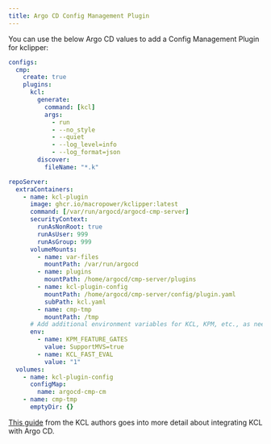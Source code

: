 ```yaml
---
title: Argo CD Config Management Plugin
---
```


You can use the below Argo CD values to add a Config Management Plugin for kclipper:

```yaml
configs:
  cmp:
    create: true
    plugins:
      kcl:
        generate:
          command: [kcl]
          args:
            - run
            - --no_style
            - --quiet
            - --log_level=info
            - --log_format=json
        discover:
          fileName: "*.k"

repoServer:
  extraContainers:
    - name: kcl-plugin
      image: ghcr.io/macropower/kclipper:latest
      command: [/var/run/argocd/argocd-cmp-server]
      securityContext:
        runAsNonRoot: true
        runAsUser: 999
        runAsGroup: 999
      volumeMounts:
        - name: var-files
          mountPath: /var/run/argocd
        - name: plugins
          mountPath: /home/argocd/cmp-server/plugins
        - name: kcl-plugin-config
          mountPath: /home/argocd/cmp-server/config/plugin.yaml
          subPath: kcl.yaml
        - name: cmp-tmp
          mountPath: /tmp
      # Add additional environment variables for KCL, KPM, etc., as needed.
      env:
        - name: KPM_FEATURE_GATES
          value: SupportMVS=true
        - name: KCL_FAST_EVAL
          value: "1"
  volumes:
    - name: kcl-plugin-config
      configMap:
        name: argocd-cmp-cm
    - name: cmp-tmp
      emptyDir: {}
```

[This guide](https://www.kcl-lang.io/docs/user_docs/guides/gitops/gitops-quick-start) from the KCL authors goes into more detail about integrating KCL with Argo CD.
